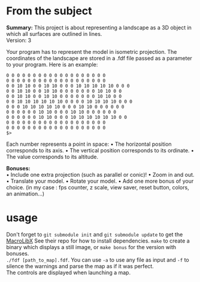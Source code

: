 # From the subject

__Summary:__ 
This project is about representing a landscape as a 3D object in which all surfaces are outlined in lines.  
Version: 3  

Your program has to represent the model in isometric projection.
The coordinates of the landscape are stored in a .fdf file passed as a parameter to
your program. Here is an example:
```$>cat 42.fdf
0 0 0 0 0 0 0 0 0 0 0 0 0 0 0 0 0 0 0
0 0 0 0 0 0 0 0 0 0 0 0 0 0 0 0 0 0 0
0 0 10 10 0 0 10 10 0 0 0 10 10 10 10 10 0 0 0
0 0 10 10 0 0 10 10 0 0 0 0 0 0 0 10 10 0 0
0 0 10 10 0 0 10 10 0 0 0 0 0 0 0 10 10 0 0
0 0 10 10 10 10 10 10 0 0 0 0 10 10 10 10 0 0 0
0 0 0 10 10 10 10 10 0 0 0 10 10 0 0 0 0 0 0
0 0 0 0 0 0 10 10 0 0 0 10 10 0 0 0 0 0 0
0 0 0 0 0 0 10 10 0 0 0 10 10 10 10 10 10 0 0
0 0 0 0 0 0 0 0 0 0 0 0 0 0 0 0 0 0 0
0 0 0 0 0 0 0 0 0 0 0 0 0 0 0 0 0 0 0
$>
```
Each number represents a point in space:
• The horizontal position corresponds to its axis.
• The vertical position corresponds to its ordinate.
• The value corresponds to its altitude.  
  
__Bonuses:__  
• Include one extra projection (such as parallel or conic)!
• Zoom in and out.
• Translate your model.
• Rotate your model.
• Add one more bonus of your choice. (in my case : fps counter, z scale, view saver, reset button, colors, an animation...)  

# usage
Don't forget to `git submodule init` and `git submodule update` to get the [MacroLibX](https://github.com/seekrs/MacroLibX) See their repo for how to install dependencies.
`make` to create a binary which displays a still image, or `make bonus` for the version with bonuses.  
`./fdf [path_to_map].fdf`. You can use `-a` to use any file as input and `-f` to silence the warnings and parse the map as if it was perfect.  
The controls are displayed when launching a map.
